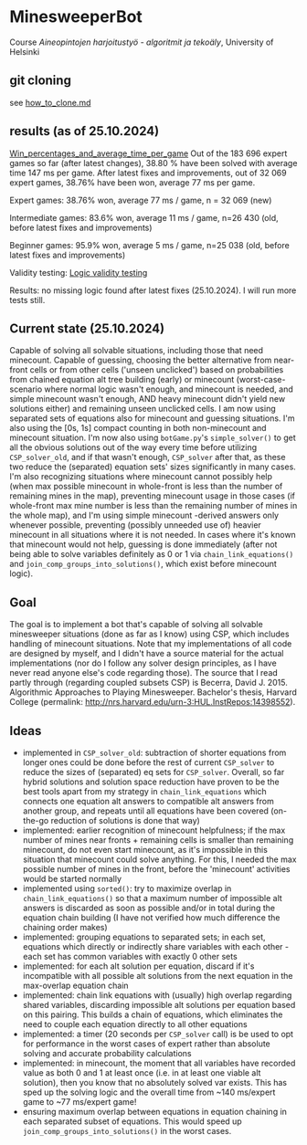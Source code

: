 # MinesweeperBot
Course _Aineopintojen harjoitustyö - algoritmit ja tekoäly_, University of Helsinki

## git cloning

see [how_to_clone.md](how_to_clone.md)

## results (as of 25.10.2024)
[Win_percentages_and_average_time_per_game](./Testing/Win_percentages_and_average_time_per_game.pdf)
Out of the 183 696 expert games so far (after latest changes), 38.80 % have been solved with average time 147 ms per game.
After latest fixes and improvements, out of 32 069 expert games, 38.76% have been won, average 77 ms per game.

Expert games: 38.76% won, average 77 ms / game, n = 32 069 (new)

Intermediate games: 83.6% won, average 11 ms / game, n=26 430 (old, before latest fixes and improvements)

Beginner games: 95.9% won, average 5 ms / game, n=25 038 (old, before latest fixes and improvements)

Validity testing: 
[Logic validity testing](./Testing/Logic_validity_testing/Logic_validity_testing.pdf)

Results: no missing logic found after latest fixes (25.10.2024). I will run more tests still.

## Current state (25.10.2024)

Capable of solving all solvable situations, including those that need minecount. 
Capable of guessing, choosing the better alternative from near-front cells or from other cells ('unseen unclicked') based on probabilities from chained equation alt tree building (early) or minecount (worst-case-scenario where normal logic wasn't enough, and minecount is needed, and simple minecount wasn't enough, AND heavy minecount didn't yield new solutions either) and remaining unseen unclicked cells.
I am now using separated sets of equations also for minecount and guessing situations. I'm also using the \[0s, 1s\] compact counting in both non-minecount and minecount situation. I'm now also using `botGame.py`'s `simple_solver()` to get all the obvious solutions out of the way every time before utilizing `CSP_solver_old`, and if that wasn't enough, `CSP_solver` after that, as these two reduce the (separated) equation sets' sizes significantly in many cases. I'm also recognizing situations where minecount cannot possibly help (when max possible minecount in whole-front is less than the number of remaining mines in the map), preventing minecount usage in those cases (if whole-front max mine number is less than the remaining number of mines in the whole map), and I'm using simple minecount -derived answers only whenever possible, preventing (possibly unneeded use of) heavier minecount in all situations where it is not needed. In cases where it's known that minecount would not help, guessing is done immediately (after not being able to solve variables definitely as 0 or 1 via `chain_link_equations()` and `join_comp_groups_into_solutions()`, which exist before minecount logic).

## Goal
The goal is to implement a bot that's capable of solving all solvable minesweeper situations (done as far as I know) using CSP, which includes handling of minecount situations. Note that my implementations of all code are designed by myself, and I didn't have a source material for the actual implementations (nor do I follow any solver design principles, as I have never read anyone else's code regarding those). The source that I read partly through (regarding coupled subsets CSP) is Becerra, David J. 2015. Algorithmic Approaches to Playing Minesweeper. Bachelor's thesis, Harvard College (permalink: http://nrs.harvard.edu/urn-3:HUL.InstRepos:14398552).

## Ideas
- implemented in `CSP_solver_old`: subtraction of shorter equations from longer ones could be done before the rest of current `CSP_solver` to reduce the sizes of (separated) eq sets for `CSP_solver`. Overall, so far hybrid solutions and solution space reduction have proven to be the best tools apart from my strategy in `chain_link_equations` which connects one equation alt answers to compatible alt answers from another group, and repeats until all equations have been covered (on-the-go reduction of solutions is done that way)
- implemented: earlier recognition of minecount helpfulness; if the max number of mines near fronts + remaining cells is smaller than remaining minecount, do not even start minecount, as it's impossible in this situation that minecount could solve anything. For this, I needed the max possible number of mines in the front, before the 'minecount' activities would be started normally
- implemented using `sorted()`: try to maximize overlap in `chain_link_equations()` so that a maximum number of impossible alt answers is discarded as soon as possible and/or in total during the equation chain building (I have not verified how much difference the chaining order makes)
- implemented: grouping equations to separated sets; in each set, equations which directly or indirectly share variables with each other - each set has common variables with exactly 0 other sets
- implemented: for each alt solution per equation, discard if it's incompatible with all possible alt solutions from the next equation in the max-overlap equation chain
- implemented: chain link equations with (usually) high overlap regarding shared variables, discarding impossible alt solutions per equation based on this pairing. This builds a chain of equations, which eliminates the need to couple each equation directly to all other equations
- implemented: a timer (20 seconds per `CSP_solver` call) is be used to opt for performance in the worst cases of expert rather than absolute solving and accurate probability calculations
- implemented: in minecount, the moment that all variables have recorded value as both 0 and 1 at least once (i.e. in at least one viable alt solution), then you know that no absolutely solved var exists. This has  sped up the solving logic and the overall time from ~140 ms/expert game to ~77 ms/expert game!
- ensuring maximum overlap between equations in equation chaining in each separated subset of equations. This would speed up `join_comp_groups_into_solutions()` in the worst cases.
